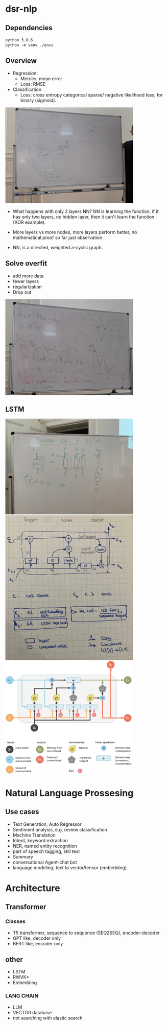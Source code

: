 # dsr-nlp

## Dependencies
```
python 3.8.6
python -m venv ./envs
```

## Overview

- Regression:
  - Metrics: mean error
  - Loss: RMSE
- Classification
  - Loss: cross entropy categorical sparse/ negative likelihood loss, for binary (sigmoid).

<img src="img\01.png" style="width:400px;"/>


- What happens with only 2 layers NN? NN is learning the function, if it has only two layers, no hidden layer, then it can't learn the function (XOR example).

- More layers vs more nodes, more layers perform better, no mathematical proof so far just observation.
- NN, is a directed, weighted a-cyclic graph.

## Solve overfit
- add more data
- fewer layers
- regularization
- Drop out 


<img src="img\02.png" style="width:400px;"/>


## LSTM

<img src="img\03.jpg" style="width:400px;"/>

<img src="img\04.jpg" style="width:400px;"/>
<img src="img\05.png" style="width:400px;"/>


# Natural Language Prossesing


## Use cases
- Text Generation, Auto Regressor
- Sentiment analysis, e.g. review classification
- Machine Translation
- Intent, keyword extraction
- NER, named entity recognition
- part of speech tagging, still text
- Summary
- conversational Agent-chat bot
- language modeling, text to vector/tensor (embedding)


# Architecture
## Transformer 
### Classes
- T5 transformer, sequence to sequence (SEQ2SEQ), encoder-decoder
- GPT like, decoder only
- BERT like, encoder only

## other
- LSTM
- RWVK*
- Embedding 

### LANG CHAIN
- LLM
- VECTOR database
- not searching with elastic search



